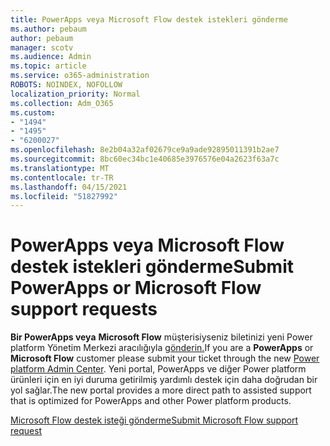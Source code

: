 ```yaml
---
title: PowerApps veya Microsoft Flow destek istekleri gönderme
ms.author: pebaum
author: pebaum
manager: scotv
ms.audience: Admin
ms.topic: article
ms.service: o365-administration
ROBOTS: NOINDEX, NOFOLLOW
localization_priority: Normal
ms.collection: Adm_O365
ms.custom:
- "1494"
- "1495"
- "6200027"
ms.openlocfilehash: 8e2b04a32af02679ce9a9ade92895011391b2ae7
ms.sourcegitcommit: 8bc60ec34bc1e40685e3976576e04a2623f63a7c
ms.translationtype: MT
ms.contentlocale: tr-TR
ms.lasthandoff: 04/15/2021
ms.locfileid: "51827992"
---
```

# <a name="submit-powerapps-or-microsoft-flow-support-requests"></a><span data-ttu-id="cfe2c-102">PowerApps veya Microsoft Flow destek istekleri gönderme</span><span class="sxs-lookup"><span data-stu-id="cfe2c-102">Submit PowerApps or Microsoft Flow support requests</span></span>

<span data-ttu-id="cfe2c-103">**Bir PowerApps veya** **Microsoft Flow** müşterisiyseniz biletinizi yeni Power platform Yönetim Merkezi aracılığıyla [gönderin.](https://admin.powerplatform.microsoft.com/support?newTicket&product=15819)</span><span class="sxs-lookup"><span data-stu-id="cfe2c-103">If you are a **PowerApps** or **Microsoft Flow** customer please submit your ticket through the new [Power platform Admin Center](https://admin.powerplatform.microsoft.com/support?newTicket&product=15819).</span></span> <span data-ttu-id="cfe2c-104">Yeni portal, PowerApps ve diğer Power platform ürünleri için en iyi duruma getirilmiş yardımlı destek için daha doğrudan bir yol sağlar.</span><span class="sxs-lookup"><span data-stu-id="cfe2c-104">The new portal provides a more direct path to assisted support that is optimized for PowerApps and other Power platform products.</span></span>

[<span data-ttu-id="cfe2c-105">Microsoft Flow destek isteği gönderme</span><span class="sxs-lookup"><span data-stu-id="cfe2c-105">Submit Microsoft Flow support request</span></span>](https://admin.powerplatform.microsoft.com/support?newTicket&product=Flow)